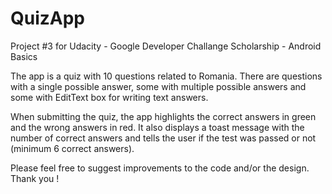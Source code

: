 # QuizApp
Project #3 for Udacity - Google Developer Challange Scholarship - Android Basics

The app is a quiz with 10 questions related to Romania.
There are questions with a single possible answer, some with multiple possible answers and some with EditText box for writing text answers.

When submitting the quiz, the app highlights the correct answers in green and the wrong answers in red.
It also displays a toast message with the number of correct answers and tells the user if the test was passed or not (minimum 6 correct answers).

Please feel free to suggest improvements to the code and/or the design. Thank you !
